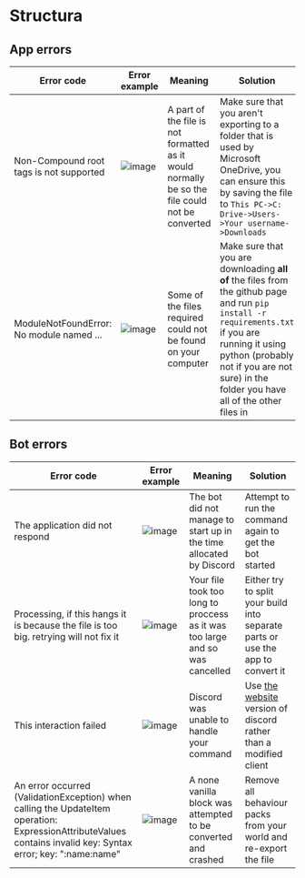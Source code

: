 # Structura
## App errors
| Error code | Error example | Meaning | Solution |
|------------|---------------|---------|----------|
|Non-Compound root tags is not supported | ![image](https://github.com/hegehog8761/structura-tests/assets/119626198/f7e07936-ccb4-4e26-95e0-0f8794108c76) | A part of the file is not formatted as it would normally be so the file could not be converted | Make sure that you aren't exporting to a folder that is used by Microsoft OneDrive, you can ensure this by saving the file to `This PC->C: Drive->Users->Your username->Downloads`
|ModuleNotFoundError: No module named ... | ![image](https://github.com/hegehog8761/structura-tests/assets/119626198/67322d78-1c43-405f-be6e-b716105b2162) | Some of the files required could not be found on your computer | Make sure that you are downloading **all of** the files from the github page and run `pip install -r requirements.txt` if you are running it using python (probably not if you are not sure) in the folder you have all of the other files in |

 

## Bot errors
| Error code | Error example | Meaning | Solution|
|------------|---------------|---------|---------|
|The application did not respond | ![image](https://github.com/hegehog8761/structura-tests/assets/119626198/a42ea24a-ab35-4cdf-b1fb-9bc39112613b) | The bot did not manage to start up in the time allocated by Discord | Attempt to run the command again to get the bot started |
| Processing, if this hangs it is because the file is too big. retrying will not fix it | ![image](https://github.com/hegehog8761/structura-tests/assets/119626198/8b3a5f7f-eb0d-4bb9-bf30-6a1d4ff72167) | Your file took too long to proccess as it was too large and so was cancelled | Either try to split your build into separate parts or use the app to convert it |
| This interaction failed | ![image]([https://github.com/hegehog8761/structura-tests/images/interaction_failed.png](https://raw.githubusercontent.com/hegehog8761/structura-tests/main/images/interaction_failed.png)) | Discord was unable to handle your command | Use [the website](https://discord.gg/) version of discord rather than a modified client |
| An error occurred (ValidationException) when calling the UpdateItem operation: ExpressionAttributeValues contains invalid key: Syntax error; key: ":name:name" | ![image](https://github.com/hegehog8761/structura-tests/assets/119626198/49bf1ac7-1abd-46bc-9dfe-1e42ce1b0d6a) | A none vanilla block was attempted to be converted and crashed | Remove all behaviour packs from your world and re-export the file |

